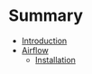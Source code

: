 # Summary

* [Introduction](README.md)
* [Airflow](airflow.md)
  * [Installation](airflow/installation.md)


